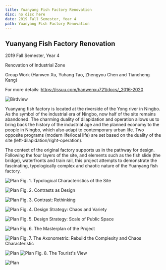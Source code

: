 ```yaml
---
title: Yuanyang Fish Factory Renovation
disc: no disc here
date: 2019 Fall Semester, Year 4
path: Yuanyang Fish Factory Renovation
---
```

<special>
</special>

## Yuanyang Fish Factory Renovation

2019 Fall Semester, Year 4

Renovation of Industrial Zone

Group Work (Hanwen Xu, Yuhang Tao, Zhengyou Chen and Tiancheng Kang)

For more details: https://issuu.com/hanwenxu721/docs/_2016-2020


![Birdview](../images/articles/design_06/1.jpg)


Yuanyang fish factory is located at the riverside of the Yong river in Ningbo. As the symbol of the industrial era of Ningbo, now half of the site remains abandoned. The charming duality of dilapidation and operation allows us to bring back the history of the industrial age and the planned economy to the people in Ningbo, which also adapt to contemporary urban life. Two opposite programs (modern life/local life) are set based on the duality of the site (left-dilapidation/right-operation).

The context of the original factory supports us in the pathway for design. Following the four layers of the site, and elements such as the fish slide (the bridge), waterfronts and train rail, this project attempts to demonstrate the fascinating, typologically complex and chaotic nature of the Yuanyang fish factory.


![Plan](../images/articles/design_06/2.jpg)
Fig. 1. Typological Characteristics of the Site


![Plan](../images/articles/design_06/3.jpg)
Fig. 2. Contrasts as Design


![Plan](../images/articles/design_06/4.jpg)
Fig. 3. Contrast: Rethinking


![Plan](../images/articles/design_06/5.jpg)
Fig. 4. Design Strategy: Chaos and Variety


![Plan](../images/articles/design_06/6.jpg)
Fig. 5. Design Strategy: Scale of Public Space


![Plan](../images/articles/design_06/7.jpg)
Fig. 6. The Masterplan of the Project


![Plan](../images/articles/design_06/8.jpg)
Fig. 7. The Axonometric: Rebuild the Complexity and Chaos Characteristic


![Plan](../images/articles/design_06/9.jpg)
![Plan](../images/articles/design_06/10.jpg)
Fig. 8. The Tourist's View


![Plan](../images/articles/design_06/11.jpg)
